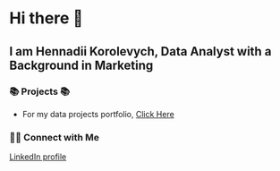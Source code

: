 # Hi there 👋
## I am Hennadii Korolevych, Data Analyst with a Background in Marketing 

### 📚 Projects 📚
* For my data projects portfolio, [Click Here](https://github.com/Aneg0707/LTV-category-prediction-Python-) 

### 🙌🏻 Connect with Me

[LinkedIn profile](https://www.linkedin.com/in/h-korolevych/)
